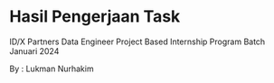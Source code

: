 # Hasil Pengerjaan Task
ID/X Partners Data Engineer Project Based Internship Program
Batch Januari 2024

By : Lukman Nurhakim
